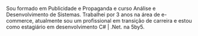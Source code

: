 Sou formado em Publicidade e Propaganda e curso Análise e Desenvolvimento de Sistemas. Trabalhei por 3 anos na área de e-commerce, atualmente sou um profissional em transição de carreira e estou como estagiário em desenvolvimento C# | .Net. na 5by5.
